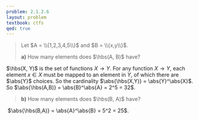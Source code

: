 ```yaml
---
problem: 2.1.2.6
layout: problem
textbook: ctfs
qed: true
---
```


> Let $A = \\{1,2,3,4,5\\}$ and $B = \\{x,y\\}$. 
>
> **a)** How many elements does $\hbs(A, B)$ have? 

$\hbs(X, Y)$ is the set of functions $X \to Y$. For any function 
$X \to Y$, each element $x \in X$ must be mapped to an element in $Y$, of 
which there are $\abs{Y}$ choices. So the cardinality 
$\abs{\hbs(X,Y)} = \abs{Y}^\abs{X}$. So 
$\abs{\hbs(A,B)} = \abs{B}^\abs{A} = 2^5 = 32$.

> **b)** How many elements does $\hbs(B, A)$ have?

&zwj;
$\abs{\hbs(B,A)} = \abs{A}^\abs{B} = 5^2 = 25$.


